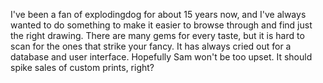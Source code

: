 I've been a fan of explodingdog for about 15 years now, and I've always wanted to do something to make it easier to browse through and find just the right drawing. There are many gems for every taste, but it is hard to scan for the ones that strike your fancy. It has always cried out for a database and user interface. Hopefully Sam won't be too upset. It should spike sales of custom prints, right?
